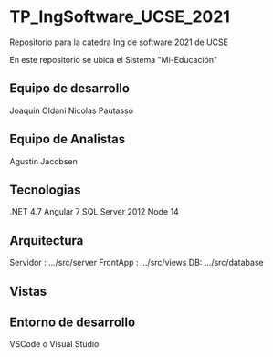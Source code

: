 # TP_IngSoftware_UCSE_2021
Repositorio para la catedra Ing de software 2021 de UCSE

En este repositorio se ubica el Sistema "Mi-Educación"

## Equipo de desarrollo

Joaquin Oldani
Nicolas Pautasso

## Equipo de Analistas

Agustin Jacobsen

## Tecnologias

.NET 4.7
Angular 7
SQL Server 2012
Node 14

## Arquitectura

Servidor : .../src/server
FrontApp : .../src/views
DB: .../src/database


## Vistas


## Entorno de desarrollo
VSCode o Visual Studio 





